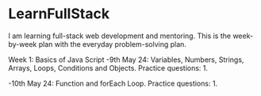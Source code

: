 # LearnFullStack
I am learning full-stack web development and mentoring. This is the week-by-week plan with the everyday problem-solving plan.

Week 1: Basics of Java Script
  -9th May 24: Variables, Numbers, Strings, Arrays, Loops, Conditions and Objects.
  Practice questions:
  1. 

  -10th May 24: Function and forEach Loop.
  Practice questions:
  1. 
